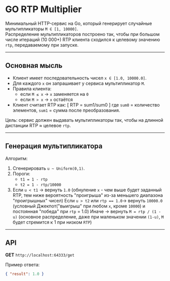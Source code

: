 # GO RTP Multiplier

Минимальный HTTP-сервис на Go, который генерирует случайные мультипликаторы `M ∈ [1, 10000]`.  
Распределение мультипликаторов построено так, чтобы при большом числе итераций (10 000+) RTP клиента сходился к целевому значению `rtp`, передаваемому при запуске.

---

## Основная мысль

- Клиент имеет последовательность чисел `x ∈ [1.0, 10000.0]`.
- Для каждого `x` он запрашивает у сервиса мультипликатор `M`.
- Правила клиента:
  - если `M ≤ x` → `x` заменяется на `0`
  - если `M > x` → `x` остаётся
- Клиент считает RTP как:
  \[
  RTP = sum1/sum0
  \]
  где `sum0` = количество элементов, `sum1` = сумма после преобразования.

Цель: сервис должен выдавать мультипликаторы так, чтобы на длинной дистанции RTP ≈ целевое `rtp`.

---

## Генерация мультипликатора

Алгоритм:
1. Сгенерировать `u ~ Uniform(0,1)`.
2. Пороги:
   - `t1 = 1 - rtp`
   - `t2 = 1 - rtp/10000`
3. Если `u < t1` → вернуть `1.0` (обнуление `x` - чем выше будет заданный RTP, тем ниже вероятность "проигрыша" из-за меньшего диапазона "проигрышных" чисел)
   Если `u > t2` или `rtp == 1.0`→ вернуть `10000.0` (условный Джекпот("выигрыш" при любом `x`, кроме `10000`) и постоянная "победа" при `rtp` = 1.0)
   Иначе → вернуть `M = rtp / (1 - u)` (основное распределение, даже при маленьком значении `(1-u)`, `M` будет стремится к 1 при низком `RTP`)

---

## API

**GET** `http://localhost:64333/get`

Пример ответа:
```json
{ "result": 1.0 }

